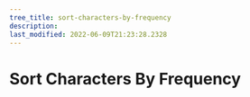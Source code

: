 ```yaml
---
tree_title: sort-characters-by-frequency
description: 
last_modified: 2022-06-09T21:23:28.2328
---
```


# Sort Characters By Frequency
